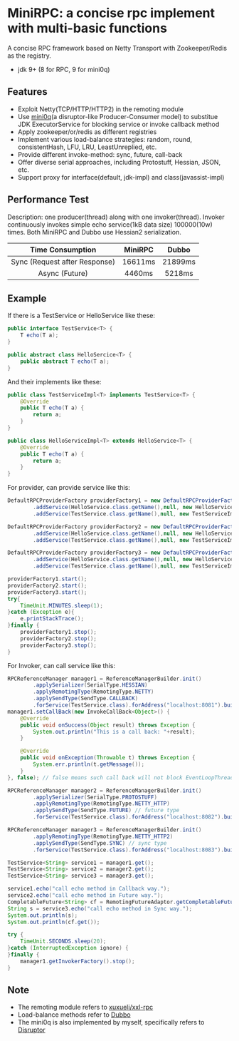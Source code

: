# MiniRPC: a concise rpc implement with multi-basic functions  

A concise RPC framework based on Netty Transport with Zookeeper/Redis as the registry.

- jdk 9+ (8 for RPC, 9 for mini0q)  

## Features  

- Exploit Netty(TCP/HTTP/HTTP2) in the remoting module  
- Use [mini0q](https://github.com/chorifa/mini0q)(a disruptor-like Producer-Consumer model) to substitue JDK ExecutorService for blocking service or invoke callback method  
- Apply zookeeper/or/redis as different registries  
- Implement various load-balance strategies: random, round, consistentHash, LFU, LRU, LeastUnreplied, etc.  
- Provide different invoke-method: sync, future, call-back  
- Offer diverse serial approaches, including Protostuff, Hessian, JSON, etc.  
- Support proxy for interface(default, jdk-impl) and class(javassist-impl)

## Performance Test  

Description: one producer(thread) along with one invoker(thread). Invoker continuously invokes simple echo service(1kB data size) 100000(10w) times. Both MiniRPC and Dubbo use Hessian2 serialization.

| **Time Consumption** | **MiniRPC** | **Dubbo** |
|:------------------------------:|:-----------:|:---------:|
| Sync \(Request after Response\) | 16611ms     | 21899ms   |
| Async \(Future\)               | 4460ms      | 5218ms    |

## Example

If there is a TestService or HelloService like these:  

``` java
public interface TestService<T> {
    T echo(T a);
}

public abstract class HelloSercice<T> {
    public abstract T echo(T a);
}
```

And their implements like these:

``` java
public class TestServiceImpl<T> implements TestService<T> {
    @Override
    public T echo(T a) {
        return a;
    }
}

public class HelloServiceImpl<T> extends HelloService<T> {
    @Override
    public T echo(T a) {
        return a;
    }
}
```

For provider, can provide service like this:

``` java
DefaultRPCProviderFactory providerFactory1 = new DefaultRPCProviderFactory().init(RemotingType.NETTY, 8081)
        .addService(HelloService.class.getName(),null, new HelloServiceImpl<Integer>())
        .addService(TestService.class.getName(),null, new TestServiceImpl<String>());

DefaultRPCProviderFactory providerFactory2 = new DefaultRPCProviderFactory().init(RemotingType.NETTY_HTTP, 8082)
        .addService(HelloService.class.getName(),null, new HelloServiceImpl<Integer>(), true)
        .addService(TestService.class.getName(),null, new TestServiceImpl<String>(), true); // true means such service will block EventLoop

DefaultRPCProviderFactory providerFactory3 = new DefaultRPCProviderFactory().init(RemotingType.NETTY_HTTP2, 8083)
        .addService(HelloService.class.getName(),null, new HelloServiceImpl<Integer>(), false)
        .addService(TestService.class.getName(),null, new TestServiceImpl<String>(), false); // false means such service will not block

providerFactory1.start();
providerFactory2.start();
providerFactory3.start();
try{
    TimeUnit.MINUTES.sleep(1);
}catch (Exception e){
    e.printStackTrace();
}finally {
    providerFactory1.stop();
    providerFactory2.stop();
    providerFactory3.stop();
}
```

For Invoker, can call service like this:

``` java
RPCReferenceManager manager1 = ReferenceManagerBuilder.init()
        .applySerializer(SerialType.HESSIAN)
        .applyRemotingType(RemotingType.NETTY)
        .applySendType(SendType.CALLBACK)
        .forService(TestService.class).forAddress("localhost:8081").build();
manager1.setCallBack(new InvokeCallBack<Object>() {
    @Override
    public void onSuccess(Object result) throws Exception {
        System.out.println("This is a call back: "+result);
    }

    @Override
    public void onException(Throwable t) throws Exception {
        System.err.println(t.getMessage());
    }
}, false); // false means such call back will not block EventLoopThread

RPCReferenceManager manager2 = ReferenceManagerBuilder.init()
        .applySerializer(SerialType.PROTOSTUFF)
        .applyRemotingType(RemotingType.NETTY_HTTP)
        .applySendType(SendType.FUTURE) // future type
        .forService(TestService.class).forAddress("localhost:8082").build();

RPCReferenceManager manager3 = ReferenceManagerBuilder.init()
        .applyRemotingType(RemotingType.NETTY_HTTP2)
        .applySendType(SendType.SYNC) // sync type
        .forService(TestService.class).forAddress("localhost:8083").build();

TestService<String> service1 = manager1.get();
TestService<String> service2 = manager2.get();
TestService<String> service3 = manager3.get();

service1.echo("call echo method in Callback way.");
service2.echo("call echo method in Future way.");
CompletableFuture<String> cf = RemotingFutureAdaptor.getCompletableFuture(); // get future
String s = service3.echo("call echo method in Sync way.");
System.out.println(s);
System.out.println(cf.get());

try {
    TimeUnit.SECONDS.sleep(20);
}catch (InterruptedException ignore) {
}finally {
    manager1.getInvokerFactory().stop();
}
```

## Note  

- The remoting module refers to [xuxueli/xxl-rpc](https://github.com/xuxueli/xxl-rpc)  
- Load-balance methods refer to [Dubbo](https://github.com/apache/dubbo)  
- The mini0q is also implemented by myself, specifically refers to [Disruptor](https://github.com/LMAX-Exchange/disruptor)